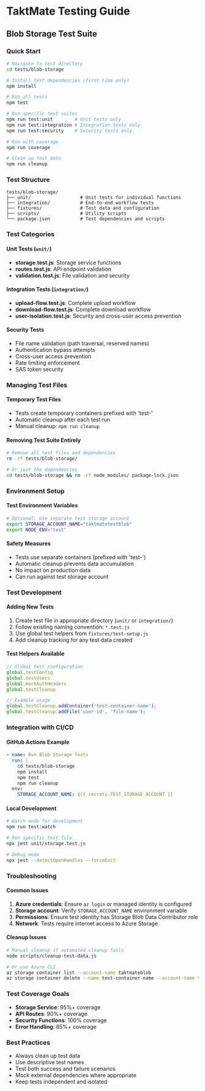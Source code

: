 # TaktMate Testing Guide

## Blob Storage Test Suite

### Quick Start
```bash
# Navigate to test directory
cd tests/blob-storage

# Install test dependencies (first time only)
npm install

# Run all tests
npm test

# Run specific test suites
npm run test:unit        # Unit tests only
npm run test:integration # Integration tests only
npm run test:security    # Security tests only

# Run with coverage
npm run coverage

# Clean up test data
npm run cleanup
```

### Test Structure
```
tests/blob-storage/
├── unit/                  # Unit tests for individual functions
├── integration/           # End-to-end workflow tests
├── fixtures/              # Test data and configuration
├── scripts/               # Utility scripts
└── package.json           # Test dependencies and scripts
```

### Test Categories

#### Unit Tests (`unit/`)
- **storage.test.js**: Storage service functions
- **routes.test.js**: API endpoint validation
- **validation.test.js**: File validation and security

#### Integration Tests (`integration/`)
- **upload-flow.test.js**: Complete upload workflow
- **download-flow.test.js**: Complete download workflow  
- **user-isolation.test.js**: Security and cross-user access prevention

#### Security Tests
- File name validation (path traversal, reserved names)
- Authentication bypass attempts
- Cross-user access prevention
- Rate limiting enforcement
- SAS token security

### Managing Test Files

#### Temporary Test Files
- Tests create temporary containers prefixed with 'test-'
- Automatic cleanup after each test run
- Manual cleanup: `npm run cleanup`

#### Removing Test Suite Entirely
```bash
# Remove all test files and dependencies
rm -rf tests/blob-storage/

# Or just the dependencies
cd tests/blob-storage && rm -rf node_modules/ package-lock.json
```

### Environment Setup

#### Test Environment Variables
```bash
# Optional: Use separate test storage account
export STORAGE_ACCOUNT_NAME="taktmatetestblob"
export NODE_ENV="test"
```

#### Safety Measures
- Tests use separate containers (prefixed with 'test-')
- Automatic cleanup prevents data accumulation
- No impact on production data
- Can run against test storage account

### Test Development

#### Adding New Tests
1. Create test file in appropriate directory (`unit/` or `integration/`)
2. Follow existing naming convention: `*.test.js`
3. Use global test helpers from `fixtures/test-setup.js`
4. Add cleanup tracking for any test data created

#### Test Helpers Available
```javascript
// Global test configuration
global.testConfig
global.testUsers
global.mockAuthHeaders
global.testCleanup

// Example usage
global.testCleanup.addContainer('test-container-name');
global.testCleanup.addFile('user-id', 'file-name');
```

### Integration with CI/CD

#### GitHub Actions Example
```yaml
- name: Run Blob Storage Tests
  run: |
    cd tests/blob-storage
    npm install
    npm test
    npm run cleanup
  env:
    STORAGE_ACCOUNT_NAME: ${{ secrets.TEST_STORAGE_ACCOUNT }}
```

#### Local Development
```bash
# Watch mode for development
npm run test:watch

# Run specific test file
npx jest unit/storage.test.js

# Debug mode
npx jest --detectOpenHandles --forceExit
```

### Troubleshooting

#### Common Issues
1. **Azure credentials**: Ensure `az login` or managed identity is configured
2. **Storage account**: Verify `STORAGE_ACCOUNT_NAME` environment variable
3. **Permissions**: Ensure test identity has Storage Blob Data Contributor role
4. **Network**: Tests require internet access to Azure Storage

#### Cleanup Issues
```bash
# Manual cleanup if automated cleanup fails
node scripts/cleanup-test-data.js

# Or use Azure CLI
az storage container list --account-name taktmateblob
az storage container delete --name test-container-name --account-name taktmateblob
```

### Test Coverage Goals
- **Storage Service**: 95%+ coverage
- **API Routes**: 90%+ coverage
- **Security Functions**: 100% coverage
- **Error Handling**: 85%+ coverage

### Best Practices
- Always clean up test data
- Use descriptive test names
- Test both success and failure scenarios
- Mock external dependencies where appropriate
- Keep tests independent and isolated
